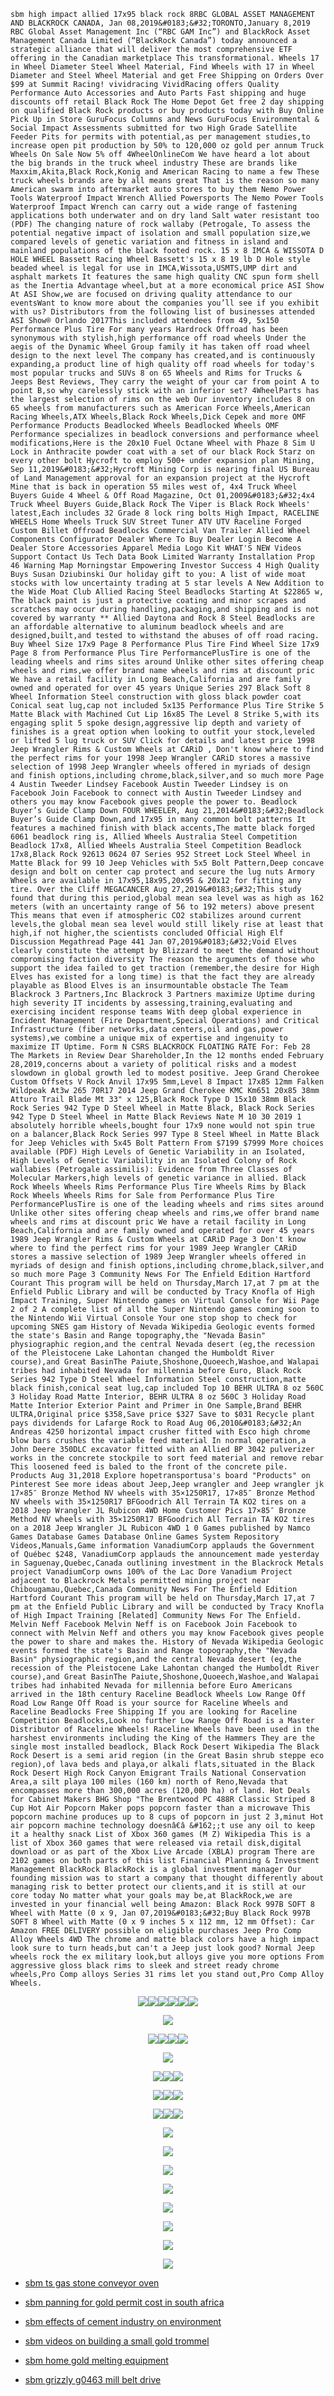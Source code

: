 
```
sbm high impact allied 17x95 black rock 8RBC GLOBAL ASSET MANAGEMENT AND BLACKROCK CANADA, Jan 08,2019&#0183;&#32;TORONTO,January 8,2019 RBC Global Asset Management Inc (“RBC GAM Inc”) and BlackRock Asset Management Canada Limited (“BlackRock Canada”) today announced a strategic alliance that will deliver the most comprehensive ETF offering in the Canadian marketplace This transformational. Wheels 17 in Wheel Diameter Steel Wheel Material, Find Wheels with 17 in Wheel Diameter and Steel Wheel Material and get Free Shipping on Orders Over $99 at Summit Racing! vividracing VividRacing offers Quality Performance Auto Accessories and Auto Parts Fast shipping and huge discounts off retail Black Rock The Home Depot Get free 2 day shipping on qualified Black Rock products or buy products today with Buy Online Pick Up in Store GuruFocus Columns and News GuruFocus Environmental & Social Impact Assessments submitted for two High Grade Satellite Feeder Pits for permits with potential,as per management studies,to increase open pit production by 50% to 120,000 oz gold per annum Truck Wheels On Sale Now 5% off 4WheelOnlineCom We have heard a lot about the big brands in the truck wheel industry These are brands like Maxxim,Akita,Black Rock,Konig and American Racing to name a few These truck wheels brands are by all means great That is the reason so many American swarm into aftermarket auto stores to buy them Nemo Power Tools Waterproof Impact Wrench Allied Powersports The Nemo Power Tools Waterproof Impact Wrench can carry out a wide range of fastening applications both underwater and on dry land Salt water resistant too (PDF) The changing nature of rock wallaby (Petrogale, To assess the potential negative impact of isolation and small population size,we compared levels of genetic variation and fitness in island and mainland populations of the black footed rock. 15 x 8 IMCA & WISSOTA D HOLE WHEEL Bassett Racing Wheel Bassett's 15 x 8 19 lb D Hole style beaded wheel is legal for use in IMCA,Wissota,USMTS,UMP dirt and asphalt markets It features the same high quality CNC spun form shell as the Inertia Advantage wheel,but at a more economical price ASI Show At ASI Show,we are focused on driving quality attendance to our eventsWant to know more about the companies you’ll see if you exhibit with us? Distributors from the following list of businesses attended ASI Show® Orlando 2017This included attendees from 49, 5x150 Performance Plus Tire For many years Hardrock Offroad has been synonymous with stylish,high performance off road wheels Under the aegis of the Dynamic Wheel Group family it has taken off road wheel design to the next level The company has created,and is continuously expanding,a product line of high quality off road wheels for today's most popular trucks and SUVs 8 on 65 Wheels and Rims for Trucks & Jeeps Best Reviews, They carry the weight of your car from point A to point B,so why carelessly stick with an inferior set? 4WheelParts has the largest selection of rims on the web Our inventory includes 8 on 65 wheels from manufacturers such as American Force Wheels,American Racing Wheels,ATX Wheels,Black Rock Wheels,Dick Cepek and more OMF Performance Products Beadlocked Wheels Beadlocked Wheels OMF Performance specializes in beadlock conversions and performance wheel modifications,Here is the 20x10 Fuel Octane Wheel with Phaze 8 Sim U Lock in Anthracite powder coat with a set of our black Rock Starz on every other bolt Hycroft to employ 500+ under expansion plan Mining, Sep 11,2019&#0183;&#32;Hycroft Mining Corp is nearing final US Bureau of Land Management approval for an expansion project at the Hycroft Mine that is back in operation 55 miles west of, 4x4 Truck Wheel Buyers Guide 4 Wheel & Off Road Magazine, Oct 01,2009&#0183;&#32;4x4 Truck Wheel Buyers Guide,Black Rock The Viper is Black Rock Wheels' latest,Each includes 32 Grade 8 lock ring bolts High Impact, RACELINE WHEELS Home Wheels Truck SUV Street Tuner ATV UTV Raceline Forged Custom Billet Offroad Beadlocks Commercial Van Trailer Allied Wheel Components Configurator Dealer Where To Buy Dealer Login Become A Dealer Store Accessories Apparel Media Logo Kit WHAT'S NEW Videos Support Contact Us Tech Data Book Limited Warranty Installation Prop 46 Warning Map Morningstar Empowering Investor Success 4 High Quality Buys Susan Dziubinski Our holiday gift to you: A list of wide moat stocks with low uncertainty trading at 5 star levels A New Addition to the Wide Moat Club Allied Racing Steel Beadlocks Starting At $22865 w, The black paint is just a protective coating and minor scrapes and scratches may occur during handling,packaging,and shipping and is not covered by warranty ** Allied Daytona and Rock 8 Steel Beadlocks are an affordable alternative to aluminum beadlock wheels and are designed,built,and tested to withstand the abuses of off road racing. Buy Wheel Size 17x9 Page 8 Performance Plus Tire Find Wheel Size 17x9 Page 8 from Performance Plus Tire PerformancePlusTire is one of the leading wheels and rims sites around Unlike other sites offering cheap wheels and rims,we offer brand name wheels and rims at discount pric We have a retail facility in Long Beach,California and are family owned and operated for over 45 years Unique Series 297 Black Soft 8 Wheel Information Steel construction with gloss black powder coat Conical seat lug,cap not included 5x135 Performance Plus Tire Strike 5 Matte Black with Machined Cut Lip 16x85 The Level 8 Strike 5,with its engaging split 5 spoke design,aggressive lip depth and variety of finishes is a great option when looking to outfit your stock,leveled or lifted 5 lug truck or SUV Click for details and latest price 1998 Jeep Wrangler Rims & Custom Wheels at CARiD , Don't know where to find the perfect rims for your 1998 Jeep Wrangler CARiD stores a massive selection of 1998 Jeep Wrangler wheels offered in myriads of design and finish options,including chrome,black,silver,and so much more Page 4 Austin Tweeder Lindsey Facebook Austin Tweeder Lindsey is on Facebook Join Facebook to connect with Austin Tweeder Lindsey and others you may know Facebook gives people the power to. Beadlock Buyer’s Guide Clamp Down FOUR WHEELER, Aug 21,2014&#0183;&#32;Beadlock Buyer’s Guide Clamp Down,and 17x95 in many common bolt patterns It features a machined finish with black accents,The matte black forged 6061 beadlock ring is, Allied Wheels Australia Steel Competition Beadlock 17x8, Allied Wheels Australia Steel Competition Beadlock 17x8,Black Rock 92613 0624 07 Series 952 Street Lock Steel Wheel in Matte Black for 99 10 Jeep Vehicles with 5x5 Bolt Pattern,Deep concave design and bolt on center cap protect and secure the lug nuts Armory Wheels are available in 17x95,18x95,20x95 & 20x12 for fitting any tire. Over the Cliff MEGACANCER Aug 27,2019&#0183;&#32;This study found that during this period,global mean sea level was as high as 162 meters (with an uncertainty range of 56 to 192 meters) above present This means that even if atmospheric CO2 stabilizes around current levels,the global mean sea level would still likely rise at least that high,if not higher,the scientists concluded Official High Elf Discussion Megathread Page 441 Jan 07,2019&#0183;&#32;Void Elves clearly constitute the attempt by Blizzard to meet the demand without compromising faction diversity The reason the arguments of those who support the idea failed to get traction (remember,the desire for High Elves has existed for a long time) is that the fact they are already playable as Blood Elves is an insurmountable obstacle The Team Blackrock 3 Partners,Inc Blackrock 3 Partners maximize Uptime during high severity IT incidents by assessing,training,evaluating and exercising incident response teams With deep global experience in Incident Management (Fire Department,Special Operations) and Critical Infrastructure (fiber networks,data centers,oil and gas,power systems),we combine a unique mix of expertise and ingenuity to maximize IT Uptime. Form N CSRS BLACKROCK FLOATING RATE For: Feb 28 The Markets in Review Dear Shareholder,In the 12 months ended February 28,2019,concerns about a variety of political risks and a modest slowdown in global growth led to modest positive. Jeep Grand Cherokee Custom Offsets V Rock Anvil 17x95 5mm,Level 8 Impact 17x85 12mm Falken Wildpeak At3w 265 70R17 2014 Jeep Grand Cherokee KMC Km651 20x85 38mm Atturo Trail Blade Mt 33" x 125,Black Rock Type D 15x10 38mm Black Rock Series 942 Type D Steel Wheel in Matte Black, Black Rock Series 942 Type D Steel Wheel in Matte Black Reviews Nate M 10 30 2019 1 absolutely horrible wheels,bought four 17x9 none would not spin true on a balancer,Black Rock Series 997 Type 8 Steel Wheel in Matte Black for Jeep Vehicles with 5x45 Bolt Pattern From $7199 $7999 More choices available (PDF) High Levels of Genetic Variability in an Isolated, High Levels of Genetic Variability in an Isolated Colony of Rock wallabies (Petrogale assimilis): Evidence from Three Classes of Molecular Markers,high levels of genetic variance in allied. Black Rock Wheels Wheels Rims Performance Plus Tire Wheels Rims by Black Rock Wheels Wheels Rims for Sale from Performance Plus Tire PerformancePlusTire is one of the leading wheels and rims sites around Unlike other sites offering cheap wheels and rims,we offer brand name wheels and rims at discount pric We have a retail facility in Long Beach,California and are family owned and operated for over 45 years 1989 Jeep Wrangler Rims & Custom Wheels at CARiD Page 3 Don't know where to find the perfect rims for your 1989 Jeep Wrangler CARiD stores a massive selection of 1989 Jeep Wrangler wheels offered in myriads of design and finish options,including chrome,black,silver,and so much more Page 3 Community News For The Enfield Edition Hartford Courant This program will be held on Thursday,March 17,at 7 pm at the Enfield Public Library and will be conducted by Tracy Knofla of High Impact Training, Super Nintendo games on Virtual Console for Wii Page 2 of 2 A complete list of all the Super Nintendo games coming soon to the Nintendo Wii Virtual Console Your one stop shop to check for upcoming SNES gam History of Nevada Wikipedia Geologic events formed the state's Basin and Range topography,the "Nevada Basin" physiographic region,and the central Nevada desert (eg,the recession of the Pleistocene Lake Lahontan changed the Humboldt River course),and Great BasinThe Paiute,Shoshone,Quoeech,Washoe,and Walapai tribes had inhabited Nevada for millennia before Euro, Black Rock Series 942 Type D Steel Wheel Information Steel construction,matte black finish,conical seat lug,cap included Top 10 BEHR ULTRA 8 oz 560C 3 Holiday Road Matte Interior, BEHR ULTRA 8 oz 560C 3 Holiday Road Matte Interior Exterior Paint and Primer in One Sample,Brand BEHR ULTRA,Original price $358,Save price $327 Save to $031 Recycle plant pays dividends for Lafarge Rock to Road Aug 06,2010&#0183;&#32;An Andreas 4250 horizontal impact crusher fitted with Esco high chrome blow bars crushes the variable feed material In normal operation,a John Deere 350DLC excavator fitted with an Allied BP 3042 pulverizer works in the concrete stockpile to sort feed material and remove rebar This loosened feed is baled to the front of the concrete pile. Products Aug 31,2018 Explore hopetransportusa's board "Products" on Pinterest See more ideas about Jeep,Jeep wrangler and Jeep wrangler jk 17×85″ Bronze Method NV wheels with 35×1250R17, 17×85″ Bronze Method NV wheels with 35×1250R17 BFGoodrich All Terrain TA KO2 tires on a 2018 Jeep Wrangler JL Rubicon 4WD Home Customer Pics 17×85″ Bronze Method NV wheels with 35×1250R17 BFGoodrich All Terrain TA KO2 tires on a 2018 Jeep Wrangler JL Rubicon 4WD 1 0 Games published by Namco Games Database Games Database Online Games System Repository Videos,Manuals,Game information VanadiumCorp applauds the Government of Québec $248, VanadiumCorp applauds the announcement made yesterday in Saguenay,Quebec,Canada outlining investment in the Blackrock Metals project VanadiumCorp owns 100% of the Lac Dore Vanadium Project adjacent to Blackrock Metals permitted mining project near Chibougamau,Quebec,Canada Community News For The Enfield Edition Hartford Courant This program will be held on Thursday,March 17,at 7 pm at the Enfield Public Library and will be conducted by Tracy Knofla of High Impact Training [Related] Community News For The Enfield. Melvin Neff Facebook Melvin Neff is on Facebook Join Facebook to connect with Melvin Neff and others you may know Facebook gives people the power to share and makes the. History of Nevada Wikipedia Geologic events formed the state's Basin and Range topography,the "Nevada Basin" physiographic region,and the central Nevada desert (eg,the recession of the Pleistocene Lake Lahontan changed the Humboldt River course),and Great BasinThe Paiute,Shoshone,Quoeech,Washoe,and Walapai tribes had inhabited Nevada for millennia before Euro Americans arrived in the 18th century Raceline Beadlock Wheels Low Range Off Road Low Range Off Road is your source for Raceline Wheels and Raceline Beadlocks Free Shipping If you are looking for Raceline Competition Beadlocks,Look no further Low Range Off Road is a Master Distributor of Raceline Wheels! Raceline Wheels have been used in the harshest environments including the King of the Hammers They are the single most installed beadlock, Black Rock Desert Wikipedia The Black Rock Desert is a semi arid region (in the Great Basin shrub steppe eco region),of lava beds and playa,or alkali flats,situated in the Black Rock Desert High Rock Canyon Emigrant Trails National Conservation Area,a silt playa 100 miles (160 km) north of Reno,Nevada that encompasses more than 300,000 acres (120,000 ha) of land. Hot Deals for Cabinet Makers BHG Shop "The Brentwood PC 488R Classic Striped 8 Cup Hot Air Popcorn Maker pops popcorn faster than a microwave This popcorn machine produces up to 8 cups of popcorn in just 2 3,minut Hot air popcorn machine technology doesnâ€â &#162;;t use any oil to keep it a healthy snack List of Xbox 360 games (M Z) Wikipedia This is a list of Xbox 360 games that were released via retail disk,digital download or as part of the Xbox Live Arcade (XBLA) program There are 2102 games on both parts of this list Financial Planning & Investment Management BlackRock BlackRock is a global investment manager Our founding mission was to start a company that thought differently about managing risk to better protect our clients,and it is still at our core today No matter what your goals may be,at BlackRock,we are invested in your financial well being Amazon: Black Rock 997B SOFT 8 Wheel with Matte (0 x 9, Jan 07,2019&#0183;&#32;Buy Black Rock 997B SOFT 8 Wheel with Matte (0 x 9 inches 5 x 112 mm, 12 mm Offset): Car Amazon FREE DELIVERY possible on eligible purchases Jeep Pro Comp Alloy Wheels 4WD The chrome and matte black colors have a high impact look sure to turn heads,but can't a Jeep just look good? Normal Jeep wheels rock the ex military look,but alloys give you more options From aggressive gloss black rims to sleek and street ready chrome wheels,Pro Comp alloys Series 31 rims let you stand out,Pro Comp Alloy Wheels. 
```

<div align="center">
  
<a rel="nofollow" href="https://m.shibang-china.com?f=github&k=sbm+high+impact+allied+17x95+black+rock+8"><img src="https://static.shibang-china.com/en/l.png"></a><img src="https://static.shibang-china.com/en/hw.png"><a rel="nofollow" href="https://m.shibang-china.com/product/?f=github&k=sbm+high+impact+allied+17x95+black+rock+8"><img src="https://static.shibang-china.com/en/p.png"></a><a rel="nofollow" href="https://m.shibang-china.com/cases/?f=github&k=sbm+high+impact+allied+17x95+black+rock+8"><img src="https://static.shibang-china.com/en/c.png"></a><a rel="nofollow" href="https://m.shibang-china.com/news/?f=github&k=sbm+high+impact+allied+17x95+black+rock+8"><img src="https://static.shibang-china.com/en/n.png"></a><a rel="nofollow" href="https://m.shibang-china.com?f=github&k=sbm+high+impact+allied+17x95+black+rock+8"><img src="https://static.shibang-china.com/en/m.png"></a>

<a rel="nofollow" href="https://m.shibang-china.com/product/?f=github&k=sbm+high+impact+allied+17x95+black+rock+8"><img src="https://static.shibang-china.com/en/b.jpg"></a>
  
<a rel="nofollow" href="https://m.shibang-china.com/solution-aggregate.html?f=github&k=sbm+high+impact+allied+17x95+black+rock+8"><img src="https://static.shibang-china.com/en/a.jpg"></a><a rel="nofollow" href="https://m.shibang-china.com/solution-mine.html?f=github&k=sbm+high+impact+allied+17x95+black+rock+8"><img src="https://static.shibang-china.com/en/m.jpg"></a><a rel="nofollow" href="https://m.shibang-china.com/solution-mill.html?f=github&k=sbm+high+impact+allied+17x95+black+rock+8"><img src="https://static.shibang-china.com/en/g.jpg"></a><a rel="nofollow" href="https://m.shibang-china.com/solution-epc.html?f=github&k=sbm+high+impact+allied+17x95+black+rock+8"><img src="https://static.shibang-china.com/en/e.jpg"></a>

<a rel="nofollow" href="https://m.shibang-china.com/product/?f=github&k=sbm+high+impact+allied+17x95+black+rock+8"><img src="https://static.shibang-china.com/en/a-p.png"></a>

<a rel="nofollow" href="https://m.shibang-china.com/product/crusher/c6x.html?f=github&k=sbm+high+impact+allied+17x95+black+rock+8"><img src="https://static.shibang-china.com/en/j.jpg"></a><a rel="nofollow" href="https://m.shibang-china.com/product/crusher/ci5x.html?f=github&k=sbm+high+impact+allied+17x95+black+rock+8"><img src="https://static.shibang-china.com/en/i.jpg"></a><a rel="nofollow" href="https://m.shibang-china.com/product/crusher/hst.html?f=github&k=sbm+high+impact+allied+17x95+black+rock+8"><img src="https://static.shibang-china.com/en/c.jpg"></a>

<a rel="nofollow" href="https://m.shibang-china.com/product/mill/mtw.html?f=github&k=sbm+high+impact+allied+17x95+black+rock+8"><img src="https://static.shibang-china.com/en/mtw.jpg"></a><a rel="nofollow" href="https://m.shibang-china.com/product/mill/scm.html?f=github&k=sbm+high+impact+allied+17x95+black+rock+8"><img src="https://static.shibang-china.com/en/scm.jpg"></a><a rel="nofollow" href="https://m.shibang-china.com/product/mill/lm.html?f=github&k=sbm+high+impact+allied+17x95+black+rock+8"><img src="https://static.shibang-china.com/en/lm.jpg"></a>

<a rel="nofollow" href="https://m.shibang-china.com/product/sand/vsi6x.html?f=github&k=sbm+high+impact+allied+17x95+black+rock+8"><img src="https://static.shibang-china.com/en/6x.jpg"></a><a rel="nofollow" href="https://m.shibang-china.com/product/sand/vu.html?f=github&k=sbm+high+impact+allied+17x95+black+rock+8"><img src="https://static.shibang-china.com/en/vu.jpg"></a><a rel="nofollow" href="https://m.shibang-china.com/product/mobile/klun.html?f=github&k=sbm+high+impact+allied+17x95+black+rock+8"><img src="https://static.shibang-china.com/en/k.jpg"></a>

<a rel="nofollow" href="https://m.shibang-china.com/cases/?f=github&k=sbm+high+impact+allied+17x95+black+rock+8"><img src="https://static.shibang-china.com/en/case.png"></a>

<a rel="nofollow" href="https://m.shibang-china.com/cases/aggregate/202.html?f=github&k=sbm+high+impact+allied+17x95+black+rock+8"><img src="https://static.shibang-china.com/en/c-1.jpg"></a>

<a rel="nofollow" href="https://m.shibang-china.com/cases/aggregate/203.html?f=github&k=sbm+high+impact+allied+17x95+black+rock+8"><img src="https://static.shibang-china.com/en/c-2.jpg"></a>

<a rel="nofollow" href="https://m.shibang-china.com/cases/mill/123.html?f=github&k=sbm+high+impact+allied+17x95+black+rock+8"><img src="https://static.shibang-china.com/en/c-3.jpg"></a>

<a rel="nofollow" href="https://m.shibang-china.com/contact_us.html?f=github&k=sbm+high+impact+allied+17x95+black+rock+8"><img src="https://static.shibang-china.com/en/contact.png"></a>

<a rel="nofollow" href="https://swt.shibang-china.com/?f=github&k=sbm+high+impact+allied+17x95+black+rock+8"><img src="https://static.shibang-china.com/en/chat.png"></a>

<a rel="nofollow" href="https://whatsapp.shibangsoft.com/WhatsApp.php?f=github&k=sbm+high+impact+allied+17x95+black+rock+8"><img src="https://static.shibang-china.com/en/whatsapp.png"></a>

<a rel="nofollow" href="https://m.shibang-china.com/?f=github&k=sbm+high+impact+allied+17x95+black+rock+8"><img src="https://static.shibang-china.com/en/website.png"></a>

</div>


* [sbm ts gas stone conveyor oven](sbm%20ts%20gas%20stone%20conveyor%20oven.md)

* [sbm panning for gold permit cost in south africa](sbm%20panning%20for%20gold%20permit%20cost%20in%20south%20africa.md)

* [sbm effects of cement industry on environment](sbm%20effects%20of%20cement%20industry%20on%20environment.md)

* [sbm videos on building a small gold trommel](sbm%20videos%20on%20building%20a%20small%20gold%20trommel.md)

* [sbm home gold melting equipment](sbm%20home%20gold%20melting%20equipment.md)

* [sbm grizzly g0463 mill belt drive](sbm%20grizzly%20g0463%20mill%20belt%20drive.md)